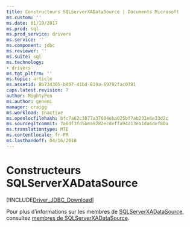 ```yaml
---
title: Constructeurs SQLServerXADataSource | Documents Microsoft
ms.custom: ''
ms.date: 01/19/2017
ms.prod: sql
ms.prod_service: drivers
ms.service: ''
ms.component: jdbc
ms.reviewer: ''
ms.suite: sql
ms.technology:
- drivers
ms.tgt_pltfrm: ''
ms.topic: article
ms.assetid: 8b734305-b007-41bd-819a-69792fac0781
caps.latest.revision: 7
author: MightyPen
ms.author: genemi
manager: craigg
ms.workload: Inactive
ms.openlocfilehash: bfc7a62c3877a37604eba025bf7ab231e6e33d2c
ms.sourcegitcommit: 7a6df3fd5bea9282ecdeffa94d13ea1da6def80a
ms.translationtype: MTE
ms.contentlocale: fr-FR
ms.lasthandoff: 04/16/2018
---
```

# <a name="sqlserverxadatasource-constructors"></a>Constructeurs SQLServerXADataSource
[!INCLUDE[Driver_JDBC_Download](../../../includes/driver_jdbc_download.md)]

  Pour plus d’informations sur les membres de [SQLServerXADataSource](../../../connect/jdbc/reference/sqlserverxadatasource-class.md), consultez [membres de SQLServerXADataSource](../../../connect/jdbc/reference/sqlserverxadatasource-members.md).  
  
  
